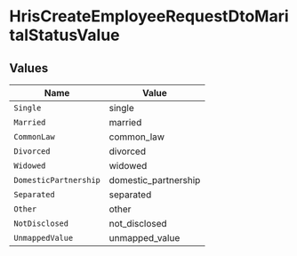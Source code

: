 # HrisCreateEmployeeRequestDtoMaritalStatusValue


## Values

| Name                  | Value                 |
| --------------------- | --------------------- |
| `Single`              | single                |
| `Married`             | married               |
| `CommonLaw`           | common_law            |
| `Divorced`            | divorced              |
| `Widowed`             | widowed               |
| `DomesticPartnership` | domestic_partnership  |
| `Separated`           | separated             |
| `Other`               | other                 |
| `NotDisclosed`        | not_disclosed         |
| `UnmappedValue`       | unmapped_value        |
